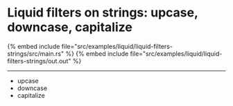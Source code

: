 # Liquid filters on strings: upcase, downcase, capitalize

{% embed include file="src/examples/liquid/liquid-filters-strings/src/main.rs" %}
{% embed include file="src/examples/liquid/liquid-filters-strings/out.out" %}

---

* upcase
* downcase
* capitalize


